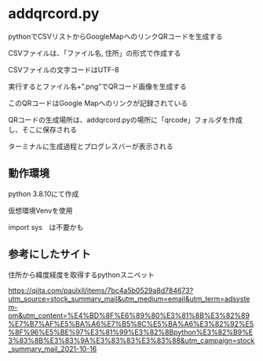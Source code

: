 # addqrcord.py
pythonでCSVリストからGoogleMapへのリンクQRコードを生成する

CSVファイルは、「ファイル名, 住所」の形式で作成する

CSVファイルの文字コードはUTF-8

実行するとファイル名+”.png”でQRコード画像を生成する

このQRコードはGoogle Mapへのリンクが記録されている

QRコードの生成場所は、addqrcord.pyの場所に「qrcode」フォルダを作成し、そこに保存される

ターミナルに生成過程とプログレスバーが表示される


## 動作環境

python 3.8.10にて作成

仮想環境Venvを使用

import sys　は不要かも

## 参考にしたサイト
住所から緯度経度を取得するpythonスニペット

https://qiita.com/paulxll/items/7bc4a5b0529a8d784673?utm_source=stock_summary_mail&utm_medium=email&utm_term=adsystem-om&utm_content=%E4%BD%8F%E6%89%80%E3%81%8B%E3%82%89%E7%B7%AF%E5%BA%A6%E7%B5%8C%E5%BA%A6%E3%82%92%E5%8F%96%E5%BE%97%E3%81%99%E3%82%8Bpython%E3%82%B9%E3%83%8B%E3%83%9A%E3%83%83%E3%83%88&utm_campaign=stock_summary_mail_2021-10-16

